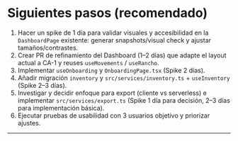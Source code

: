 # Siguientes pasos (recomendado)

1. Hacer un spike de 1 día para validar visuales y accesibilidad en la `DashboardPage` existente: generar snapshots/visual check y ajustar tamaños/contrastes.
2. Crear PR de refinamiento del Dashboard (1–2 días) que adapte el layout actual a CA-1 y reuses `useMovements` / `useRancho`.
3. Implementar `useOnboarding` y `OnboardingPage.tsx` (Spike 2 días).
4. Añadir migración `inventory` y `src/services/inventory.ts` + `useInventory` (Spike 2–3 días).
5. Investigar y decidir enfoque para export (cliente vs serverless) e implementar `src/services/export.ts` (Spike 1 día para decisión, 2–3 días para implementación básica).
6. Ejecutar pruebas de usabilidad con 3 usuarios objetivo y priorizar ajustes.

---